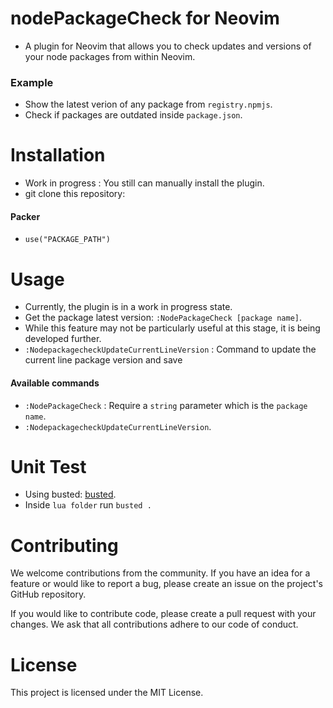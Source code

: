 # nodePackageCheck for Neovim

- A plugin for Neovim that allows you to check updates and versions of your node packages from within Neovim.

### Example

- Show the latest verion of any package from `registry.npmjs`.
- Check if packages are outdated inside `package.json`.

# Installation

- Work in progress : You still can manually install the plugin.
- git clone this repository:

#### Packer

- `use("PACKAGE_PATH")`

# Usage

- Currently, the plugin is in a work in progress state.
- Get the package latest version: `:NodePackageCheck [package name]`.
- While this feature may not be particularly useful at this stage, it is being developed further.
- `:NodepackagecheckUpdateCurrentLineVersion` : Command to update the current line package version and save

#### Available commands

- `:NodePackageCheck` : Require a `string` parameter which is the `package name`.
- `:NodepackagecheckUpdateCurrentLineVersion`.

# Unit Test

- Using busted: [busted](https://lunarmodules.github.io/busted/).
- Inside `lua folder` run `busted .`

# Contributing

We welcome contributions from the community. If you have an idea for a feature or would like to report a bug, please create an issue on the project's GitHub repository.

If you would like to contribute code, please create a pull request with your changes. We ask that all contributions adhere to our code of conduct.

# License

This project is licensed under the MIT License.
